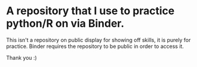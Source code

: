 # A repository that I use to practice python/R on via Binder. 
This isn't a repository on public display for showing off skills, it is purely for practice. 
Binder requires the repository to be public in order to access it. 

Thank you :)
